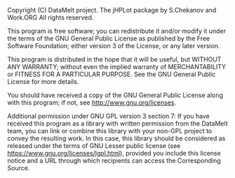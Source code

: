 Copyright (C)  DataMelt project. The jHPLot package by S.Chekanov and Work.ORG
All rights reserved.

This program is free software; you can redistribute it and/or modify it under the terms
of the GNU General Public License as published by the Free Software Foundation; either
version 3 of the License, or any later version.

This program is distributed in the hope that it will be useful, but WITHOUT ANY WARRANTY;
without even the implied warranty of MERCHANTABILITY or FITNESS FOR A PARTICULAR PURPOSE.
See the GNU General Public License for more details.

You should have received a copy of the GNU General Public License along with this program;
if not, see <http://www.gnu.org/licenses>.

Additional permission under GNU GPL version 3 section 7:
If you have received this program as a library with written permission from the DataMelt team,
you can link or combine this library with your non-GPL project to convey the resulting work.
In this case, this library should be considered as released under the terms of
GNU Lesser public license (see <https://www.gnu.org/licenses/lgpl.html>),
provided you include this license notice and a URL through which recipients can access the
Corresponding Source.
